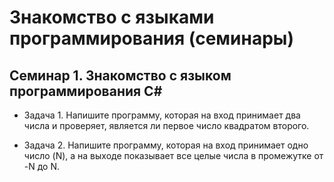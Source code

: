 # Знакомство с языками программирования (семинары)

## Семинар 1. Знакомство с языком программирования С#

* Задача 1. Напишите программу, которая на вход принимает два числа и проверяет, является ли первое число квадратом второго.

* Задача 2. Напишите программу, которая на вход принимает одно число (N), а на выходе показывает все целые числа в промежутке от -N до N.